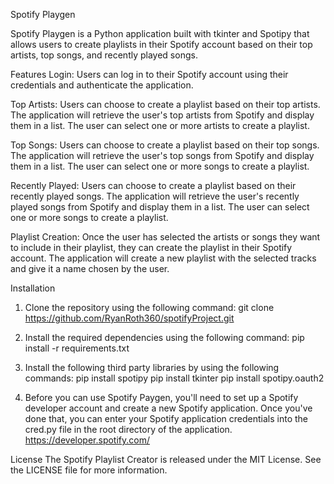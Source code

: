 Spotify Playgen

Spotify Playgen is a Python application built with tkinter and Spotipy that allows users to create playlists in their Spotify account based on their top artists, top songs, and recently played songs.

Features
Login: Users can log in to their Spotify account using their credentials and authenticate the application.

Top Artists: Users can choose to create a playlist based on their top artists. The application will retrieve the user's top artists from Spotify and display them in a list. The user can select one or more artists to create a playlist.

Top Songs: Users can choose to create a playlist based on their top songs. The application will retrieve the user's top songs from Spotify and display them in a list. The user can select one or more songs to create a playlist.

Recently Played: Users can choose to create a playlist based on their recently played songs. The application will retrieve the user's recently played songs from Spotify and display them in a list. The user can select one or more songs to create a playlist.

Playlist Creation: Once the user has selected the artists or songs they want to include in their playlist, they can create the playlist in their Spotify account. The application will create a new playlist with the selected tracks and give it a name chosen by the user.

Installation

1. Clone the repository using the following command:
   git clone https://github.com/RyanRoth360/spotifyProject.git

2. Install the required dependencies using the following command:
   pip install -r requirements.txt

3. Install the following third party libraries by using the following commands:
   pip install spotipy
   pip install tkinter
   pip install spotipy.oauth2

4. Before you can use Spotify Paygen, you'll need to set up a Spotify developer account and create a new Spotify application. Once you've done that, you can enter your Spotify application credentials into the cred.py file in the root directory of the application. https://developer.spotify.com/

License
The Spotify Playlist Creator is released under the MIT License. See the LICENSE file for more information.
